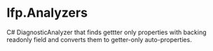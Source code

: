 # Ifp.Analyzers
C# DiagnosticAnalyzer that finds gettter only properties with backing readonly field and converts them to getter-only auto-properties.
